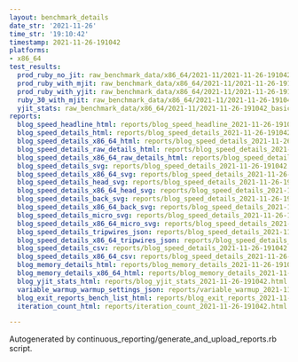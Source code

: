 ```yaml
---
layout: benchmark_details
date_str: '2021-11-26'
time_str: '19:10:42'
timestamp: 2021-11-26-191042
platforms:
- x86_64
test_results:
  prod_ruby_no_jit: raw_benchmark_data/x86_64/2021-11/2021-11-26-191042_basic_benchmark_prod_ruby_no_jit.json
  prod_ruby_with_mjit: raw_benchmark_data/x86_64/2021-11/2021-11-26-191042_basic_benchmark_prod_ruby_with_mjit.json
  prod_ruby_with_yjit: raw_benchmark_data/x86_64/2021-11/2021-11-26-191042_basic_benchmark_prod_ruby_with_yjit.json
  ruby_30_with_mjit: raw_benchmark_data/x86_64/2021-11/2021-11-26-191042_basic_benchmark_ruby_30_with_mjit.json
  yjit_stats: raw_benchmark_data/x86_64/2021-11/2021-11-26-191042_basic_benchmark_yjit_stats.json
reports:
  blog_speed_headline_html: reports/blog_speed_headline_2021-11-26-191042.html
  blog_speed_details_html: reports/blog_speed_details_2021-11-26-191042.html
  blog_speed_details_x86_64_html: reports/blog_speed_details_2021-11-26-191042.x86_64.html
  blog_speed_details_raw_details_html: reports/blog_speed_details_2021-11-26-191042.raw_details.html
  blog_speed_details_x86_64_raw_details_html: reports/blog_speed_details_2021-11-26-191042.x86_64.raw_details.html
  blog_speed_details_svg: reports/blog_speed_details_2021-11-26-191042.svg
  blog_speed_details_x86_64_svg: reports/blog_speed_details_2021-11-26-191042.x86_64.svg
  blog_speed_details_head_svg: reports/blog_speed_details_2021-11-26-191042.head.svg
  blog_speed_details_x86_64_head_svg: reports/blog_speed_details_2021-11-26-191042.x86_64.head.svg
  blog_speed_details_back_svg: reports/blog_speed_details_2021-11-26-191042.back.svg
  blog_speed_details_x86_64_back_svg: reports/blog_speed_details_2021-11-26-191042.x86_64.back.svg
  blog_speed_details_micro_svg: reports/blog_speed_details_2021-11-26-191042.micro.svg
  blog_speed_details_x86_64_micro_svg: reports/blog_speed_details_2021-11-26-191042.x86_64.micro.svg
  blog_speed_details_tripwires_json: reports/blog_speed_details_2021-11-26-191042.tripwires.json
  blog_speed_details_x86_64_tripwires_json: reports/blog_speed_details_2021-11-26-191042.x86_64.tripwires.json
  blog_speed_details_csv: reports/blog_speed_details_2021-11-26-191042.csv
  blog_speed_details_x86_64_csv: reports/blog_speed_details_2021-11-26-191042.x86_64.csv
  blog_memory_details_html: reports/blog_memory_details_2021-11-26-191042.html
  blog_memory_details_x86_64_html: reports/blog_memory_details_2021-11-26-191042.x86_64.html
  blog_yjit_stats_html: reports/blog_yjit_stats_2021-11-26-191042.html
  variable_warmup_warmup_settings_json: reports/variable_warmup_2021-11-26-191042.warmup_settings.json
  blog_exit_reports_bench_list_html: reports/blog_exit_reports_2021-11-26-191042.bench_list.html
  iteration_count_html: reports/iteration_count_2021-11-26-191042.html

---
```

Autogenerated by continuous_reporting/generate_and_upload_reports.rb script.
